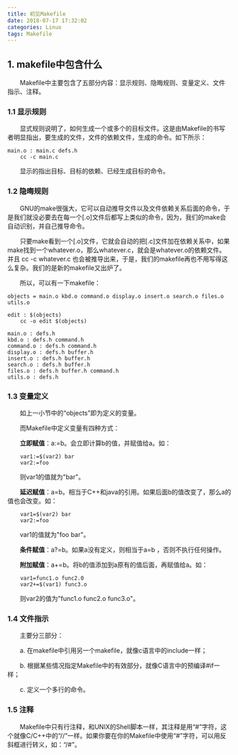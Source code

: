 ```yaml
---
title: 初见Makefile
date: 2018-07-17 17:32:02
categories: Linux
tags: Makefile
---
```



## 1. makefile中包含什么
&emsp;&emsp;Makefile中主要包含了五部分内容：显示规则、隐晦规则、变量定义、文件指示、注释。

### 1.1 显示规则
&emsp;&emsp;显式规则说明了，如何生成一个或多个的目标文件。这是由Makefile的书写者明显指出，要生成的文件，文件的依赖文件，生成的命令。如下所示：

	main.o : main.c defs.h
		cc -c main.c

&emsp;&emsp;显示的指出目标、目标的依赖、已经生成目标的命令。

### 1.2 隐晦规则
&emsp;&emsp;GNU的make很强大，它可以自动推导文件以及文件依赖关系后面的命令，于是我们就没必要去在每一个[.o]文件后都写上类似的命令，因为，我们的make会自动识别，并自己推导命令。

&emsp;&emsp;只要make看到一个[.o]文件，它就会自动的把[.c]文件加在依赖关系中，如果make找到一个whatever.o，那么whatever.c，就会是whatever.o的依赖文件。并且 cc -c whatever.c 也会被推导出来，于是，我们的makefile再也不用写得这么复杂。我们的是新的makefile又出炉了。

&emsp;&emsp;所以，可以有一下makefile：

	objects = main.o kbd.o command.o display.o insert.o search.o files.o utils.o
	
	edit : $(objects)
		cc -o edit $(objects)

	main.o : defs.h
	kbd.o : defs.h command.h
	command.o : defs.h command.h
	display.o : defs.h buffer.h
	insert.o : defs.h buffer.h
	search.o : defs.h buffer.h
	files.o : defs.h buffer.h command.h
	utils.o : defs.h

### 1.3 变量定义
&emsp;&emsp;如上一小节中的“objects”即为定义的变量。

&emsp;&emsp;而Makefile中定义变量有四种方式：

&emsp;&emsp;**立即赋值**：a:=b。会立即计算b的值，并赋值给a。如：
	
		var1:=$(var2) bar
		var2:=foo
&emsp;&emsp;则var1的值就为"bar"。

&emsp;&emsp;**延迟赋值**：a=b。相当于C++和java的引用。如果后面b的值改变了，那么a的值也会改变。如：

		var1=$(var2) bar
		var2:=foo

&emsp;&emsp;var1的值就为"foo bar"。

&emsp;&emsp;**条件赋值**：a?=b。如果a没有定义，则相当于a=b ，否则不执行任何操作。

&emsp;&emsp;**附加赋值**：a+=b。将b的值添加到a原有的值后面，再赋值给a。如：

		var1=func1.o func2.0
		var2+=$(var1) func3.o

&emsp;&emsp;则var2的值为"func1.o func2.o func3.o"。
### 1.4 文件指示
&emsp;&emsp;主要分三部分：

&emsp;&emsp;a. 在makefile中引用另一个makefile，就像c语言中的include一样；

&emsp;&emsp;b. 根据某些情况指定Makefile中的有效部分，就像C语言中的预编译#if一样；

&emsp;&emsp;c. 定义一个多行的命令。

### 1.5 注释
&emsp;&emsp;Makefile中只有行注释，和UNIX的Shell脚本一样，其注释是用“#”字符，这个就像C/C++中的“//”一样。如果你要在你的Makefile中使用“#”字符，可以用反斜框进行转义，如：“/#”。

